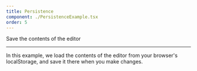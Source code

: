 ```yaml
---
title: Persistence
component: ./PersistenceExample.tsx
order: 5
---
```


Save the contents of the editor

---

In this example, we load the contents of the editor from your browser's localStorage, and save it there when you make changes.
